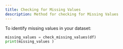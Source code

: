 ```yaml
---
title: Checking for Missing Values
description: Method for checking for Missing Values
---
```



To identify missing values in your dataset:

```python
missing_values = check_missing_values(df)
print(missing_values )
```